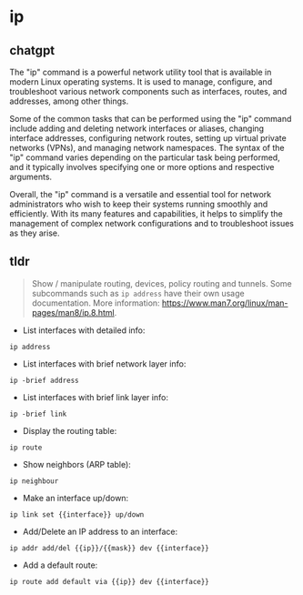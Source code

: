# ip 
## chatgpt 
The "ip" command is a powerful network utility tool that is available in modern Linux operating systems. It is used to manage, configure, and troubleshoot various network components such as interfaces, routes, and addresses, among other things.

Some of the common tasks that can be performed using the "ip" command include adding and deleting network interfaces or aliases, changing interface addresses, configuring network routes, setting up virtual private networks (VPNs), and managing network namespaces. The syntax of the "ip" command varies depending on the particular task being performed, and it typically involves specifying one or more options and respective arguments.

Overall, the "ip" command is a versatile and essential tool for network administrators who wish to keep their systems running smoothly and efficiently. With its many features and capabilities, it helps to simplify the management of complex network configurations and to troubleshoot issues as they arise. 

## tldr 
 
> Show / manipulate routing, devices, policy routing and tunnels.
> Some subcommands such as `ip address` have their own usage documentation.
> More information: <https://www.man7.org/linux/man-pages/man8/ip.8.html>.

- List interfaces with detailed info:

`ip address`

- List interfaces with brief network layer info:

`ip -brief address`

- List interfaces with brief link layer info:

`ip -brief link`

- Display the routing table:

`ip route`

- Show neighbors (ARP table):

`ip neighbour`

- Make an interface up/down:

`ip link set {{interface}} up/down`

- Add/Delete an IP address to an interface:

`ip addr add/del {{ip}}/{{mask}} dev {{interface}}`

- Add a default route:

`ip route add default via {{ip}} dev {{interface}}`
